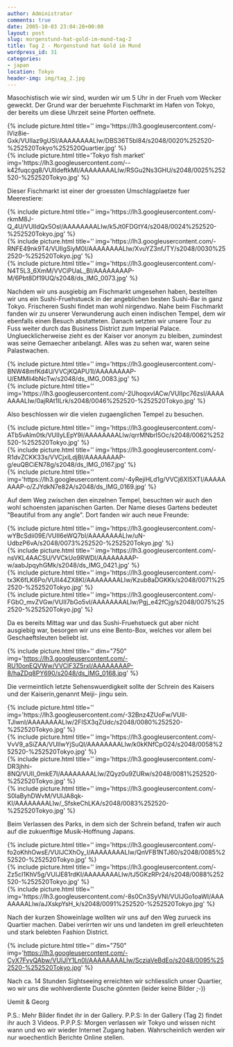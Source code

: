 ```yaml
---
author: Administrator
comments: true
date: 2005-10-03 23:04:28+00:00
layout: post
slug: morgenstund-hat-gold-im-mund-tag-2
title: Tag 2 - Morgenstund hat Gold im Mund
wordpress_id: 31
categories:
- japan
location: Tokyo
header-img: img/tag_2.jpg
---
```


Masochistisch wie wir sind, wurden wir um 5 Uhr in der Frueh vom Wecker geweckt. Der Grund war der beruehmte Fischmarkt im Hafen von Tokyo, der bereits um diese Uhrzeit seine Pforten oeffnete.


<div class="row">
<div class="col-sm-6">
   {% include picture.html title='' img='https://lh3.googleusercontent.com/-IViz8ie-Gxk/VUIIaz9gUSI/AAAAAAAALIw/DBS36T5bI84/s2048/0020%252520-%252520Tokyo%252520Quartier.jpg' %}
 </div>
<div class="col-sm-6">
   {% include picture.html title='Tokyo fish market' img='https://lh3.googleusercontent.com/--k42fuqcgq8/VUIIdeftkMI/AAAAAAAALIw/RSGu2Ns3GHU/s2048/0025%252520-%252520Tokyo.jpg' %}
 </div>
</div>

Dieser Fischmarkt ist einer der groessten Umschlagplaetze fuer Meerestiere:

<div class="row">
<div class="col-sm-4">
   {% include picture.html title='' img='https://lh3.googleusercontent.com/-rkmM8J-Q_4U/VUIIdQx5OsI/AAAAAAAALIw/k5Jt0FDGtY4/s2048/0024%252520-%252520Tokyo.jpg' %}
 </div>
<div class="col-sm-4">
   {% include picture.html title='' img='https://lh3.googleusercontent.com/-RNFE49nk9T4/VUIIgSiyM0I/AAAAAAAALIw/XvuYZ3nfJTY/s2048/0030%252520-%252520Tokyo.jpg' %}
 </div>
<div class="col-sm-4">
   {% include picture.html title='' img='https://lh3.googleusercontent.com/-N4T5L3_6XmM/VVCiPUaL_BI/AAAAAAAAP-M/6Pbt8Df19UQ/s2048/ds_IMG_0073.jpg' %}
 </div>
</div>

Nachdem wir uns ausgiebig am Fischmarkt umgesehen haben, bestellten wir uns ein Sushi-Fruehstueck in der angeblichen besten Sushi-Bar in ganz Tokyo. Frischeren Sushi findet man wohl nirgendwo.
Nahe beim Fischmarkt fanden wir zu unserer Verwunderung auch einen indischen Tempel, dem wir ebenfalls einen Besuch abstatteten. Danach setzten wir unsere Tour zu Fuss weiter durch das Business District zum Imperial Palace. Ungluecklicherweise zieht es der Kaiser vor anonym zu bleiben, zumindest was seine Gemaecher anbelangt. Alles was zu sehen war, waren seine Palastwachen.

<div class="row">
<div class="col-sm-6">
   {% include picture.html title='' img='https://lh3.googleusercontent.com/-BNW48mfKd4U/VVCjKQAPU1I/AAAAAAAAP-U/EMMli4bNcTw/s2048/ds_IMG_0083.jpg' %}
 </div>
<div class="col-sm-6">
   {% include picture.html title='' img='https://lh3.googleusercontent.com/-2UhoqxvlACw/VUIIpc76zsI/AAAAAAAALIw/0ajRAt1ILrk/s2048/0046%252520-%252520Tokyo.jpg' %}
 </div>
</div>


Also beschlossen wir die vielen zugaenglichen Tempel zu besuchen.

<div class="row">
<div class="col-sm-4">
   {% include picture.html title='' img='https://lh3.googleusercontent.com/-ATb5vAlm0tk/VUIIyLEpY9I/AAAAAAAALIw/qrrMNbrI5Oc/s2048/0062%252520-%252520Tokyo.jpg' %}
 </div>
<div class="col-sm-4">
   {% include picture.html title='' img='https://lh3.googleusercontent.com/-R1dvZCKK33s/VVCjxlLdjBI/AAAAAAAAP-g/euQBCiEN78g/s2048/ds_IMG_0167.jpg' %}
 </div>
<div class="col-sm-4">
   {% include picture.html title='' img='https://lh3.googleusercontent.com/-4yRejiHLd1g/VVCj6XI5XTI/AAAAAAAAP-o/ZJYdkN7e82A/s2048/ds_IMG_0169.jpg' %}
 </div>
</div>


Auf dem Weg zwischen den einzelnen Tempel, besuchten wir auch den wohl schoensten japanischen Garten. Der Name dieses Gartens bedeutet "Beautiful from any angle". Dort fanden wir auch neue Freunde:


<div class="row">
 <div class="col-sm-6">
   {% include picture.html title='' img='https://lh3.googleusercontent.com/-wYBcSdii09E/VUII6eWQ7bI/AAAAAAAALIw/uN-UdbzP6vA/s2048/0073%252520-%252520Tokyo.jpg' %}
 </div>
<div class="col-sm-6">
   {% include picture.html title='' img='https://lh3.googleusercontent.com/-nsVKL4AACSU/VVCkUo9RWDI/AAAAAAAAP-w/aabJpqyhGMk/s2048/ds_IMG_0421.jpg' %}
 </div>

</div>

<div class="row">
 <div class="col-sm-6">
   {% include picture.html title='' img='https://lh3.googleusercontent.com/-tx3K6fLK6Po/VUII44ZX8KI/AAAAAAAALIw/Kzub8aDGKKk/s2048/0071%252520-%252520Tokyo.jpg' %}
 </div>
<div class="col-sm-6">
   {% include picture.html title='' img='https://lh3.googleusercontent.com/-FGbO_mvZVGw/VUII7bGo5vI/AAAAAAAALIw/Pgj_e42fCjg/s2048/0075%252520-%252520Tokyo.jpg' %}
 </div>
</div>


Da es bereits Mittag war und das Sushi-Fruehstueck gut aber nicht ausgiebig war, besorgen wir uns eine Bento-Box, welches vor allem bei Geschaeftsleuten beliebt ist.

{% include picture.html title='' dim="750" img='https://lh3.googleusercontent.com/-RU10onEQVWw/VVClF3Z5rxI/AAAAAAAAP-8/haZDq8PY690/s2048/ds_IMG_0168.jpg' %}


Die vermeintlich letzte Sehenswuerdigkeit sollte der Schrein des Kaisers und der Kaiserin,genannt Meiji- jingu sein.

<div class="row">
 <div class="col-sm-6">
   {% include picture.html title='' img='https://lh3.googleusercontent.com/-32Bnz4ZUoFw/VUII-TJlwnI/AAAAAAAALIw/2FISX3qZUdc/s2048/0080%252520-%252520Tokyo.jpg' %}
 </div>
<div class="col-sm-6">
   {% include picture.html title='' img='https://lh3.googleusercontent.com/-VvV9_aSiZAA/VUIIwYjSuQI/AAAAAAAALIw/k0kKNfCpO24/s2048/0058%252520-%252520Tokyo.jpg' %}
 </div>

</div>

<div class="row">
<div class="col-sm-6">
   {% include picture.html title='' img='https://lh3.googleusercontent.com/-DR3jhhi-8NQ/VUII_0mkE7I/AAAAAAAALIw/ZQyz0u9ZURw/s2048/0081%252520-%252520Tokyo.jpg' %}
 </div>
<div class="col-sm-6">
   {% include picture.html title='' img='https://lh3.googleusercontent.com/-S0laByhDWvM/VUIJA8qk-KI/AAAAAAAALIw/_SfskeChLKA/s2048/0083%252520-%252520Tokyo.jpg' %}
 </div>
</div>


Beim Verlassen des Parks, in dem sich der Schrein befand, trafen wir auch auf die zukuenftige Musik-Hoffnung Japans.

<div class="row">
<div class="col-sm-4">
   {% include picture.html title='' img='https://lh3.googleusercontent.com/-fo2oKhhOwsE/VUIJCXhOy_I/AAAAAAAALIw/QnVFB1NTJ60/s2048/0085%252520-%252520Tokyo.jpg' %}
 </div>
<div class="col-sm-4">
   {% include picture.html title='' img='https://lh3.googleusercontent.com/-Zz5cI1KhV5g/VUIJE81rdKI/AAAAAAAALIw/tJ5GKzRPr24/s2048/0088%252520-%252520Tokyo.jpg' %}
 </div>
<div class="col-sm-4">
   {% include picture.html title='' img='https://lh3.googleusercontent.com/-8s0Cn3SyVNI/VUIJGo1oaWI/AAAAAAAALIw/aJXskpYsH_k/s2048/0091%252520-%252520Tokyo.jpg' %}
 </div>
</div>


Nach der kurzen Showeinlage wollten wir uns auf den Weg zurueck ins Quartier machen. Dabei verirrten wir uns und landeten im grell erleuchteten und stark belebten Fashion District.

{% include picture.html title='' dim="750" img='https://lh3.googleusercontent.com/-CyX7FvyQAbw/VUIJIY1Ln0I/AAAAAAAALIw/ScziaVeBdEo/s2048/0095%252520-%252520Tokyo.jpg' %}


Nach  ca. 14 Stunden Sightseeing erreichten wir schliesslich unser Quartier, wo wir uns die wohlverdiente Dusche gönnten (leider keine Bilder ;-))

Uemit & Georg

P.S.: Mehr Bilder findet ihr in der Gallery.
P.P.S: In der Gallery (Tag 2) findet ihr auch 3 Videos.
P.P.P.S: Morgen verlassen wir Tokyo und wissen nicht wann und wo wir wieder Internet Zugang haben. Wahrscheinlich werden wir nur woechentlich Berichte Online stellen.
